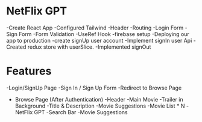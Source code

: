 # NetFlix GPT
  -Create React App
  -Configured Tailwind
  -Header
  -Routing
  -Login Form
  -Sign Form
  -Form Validation
  -UseRef Hook
  -firebase setup 
  -Deploying our app to production
  -create signUp user account
  -Implement signIn user Api
  -Created redux store with userSlice.
  -Implemented signOut





# Features
  -Login/SignUp Page
    -Sign In / Sign Up Form
    -Redirect to Browse Page

 - Browse Page (After Authentication)
    -Header
    -Main Movie
        -Trailer in Background
        -Title & Description
        -Movie Suggestions
            -Movie List * N
 -NetFlix GPT
    -Search Bar
    -Movie Suggestions
   